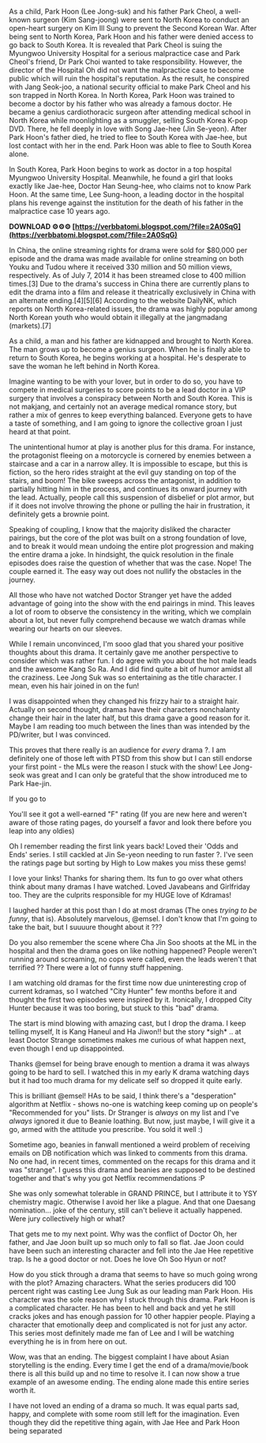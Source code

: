 As a child, Park Hoon (Lee Jong-suk) and his father Park Cheol, a well-known surgeon (Kim Sang-joong) were sent to North Korea to conduct an open-heart surgery on Kim Ill Sung to prevent the Second Korean War. After being sent to North Korea, Park Hoon and his father were denied access to go back to South Korea. It is revealed that Park Cheol is suing the Myungwoo University Hospital for a serious malpractice case and Park Cheol's friend, Dr Park Choi wanted to take responsibility. However, the director of the Hospital Oh did not want the malpractice case to become public which will ruin the hospital's reputation. As the result, he conspired with Jang Seok-joo, a national security official to make Park Cheol and his son trapped in North Korea. In North Korea, Park Hoon was trained to become a doctor by his father who was already a famous doctor. He became a genius cardiothoracic surgeon after attending medical school in North Korea while moonlighting as a smuggler, selling South Korea K-pop DVD. There, he fell deeply in love with Song Jae-hee (Jin Se-yeon). After Park Hoon's father died, he tried to flee to South Korea with Jae-hee, but lost contact with her in the end. Park Hoon was able to flee to South Korea alone.
 
In South Korea, Park Hoon begins to work as doctor in a top hospital Myungwoo University Hospital. Meanwhile, he found a girl that looks exactly like Jae-hee, Doctor Han Seung-hee, who claims not to know Park Hoon. At the same time, Lee Sung-hoon, a leading doctor in the hospital plans his revenge against the institution for the death of his father in the malpractice case 10 years ago.
 
**DOWNLOAD ⚙⚙⚙ [https://verbbatomi.blogspot.com/?file=2A0SqG](https://verbbatomi.blogspot.com/?file=2A0SqG)**


 
In China, the online streaming rights for drama were sold for $80,000 per episode and the drama was made available for online streaming on both Youku and Tudou where it received 330 million and 50 million views, respectively. As of July 7, 2014 it has been streamed close to 400 million times.[3] Due to the drama's success in China there are currently plans to edit the drama into a film and release it theatrically exclusively in China with an alternate ending.[4][5][6] According to the website DailyNK, which reports on North Korea-related issues, the drama was highly popular among North Korean youth who would obtain it illegally at the jangmadang (markets).[7]
 
As a child, a man and his father are kidnapped and brought to North Korea. The man grows up to become a genius surgeon. When he is finally able to return to South Korea, he begins working at a hospital. He's desperate to save the woman he left behind in North Korea.
 
Imagine wanting to be with your lover, but in order to do so, you have to compete in medical surgeries to score points to be a lead doctor in a VIP surgery that involves a conspiracy between North and South Korea. This is not makjang, and certainly not an average medical romance story, but rather a mix of genres to keep everything balanced. Everyone gets to have a taste of something, and I am going to ignore the collective groan I just heard at that point.
 
The unintentional humor at play is another plus for this drama. For instance, the protagonist fleeing on a motorcycle is cornered by enemies between a staircase and a car in a narrow alley. It is impossible to escape, but this is fiction, so the hero rides straight at the evil guy standing on top of the stairs, and boom! The bike sweeps across the antagonist, in addition to partially hitting him in the process, and continues its onward journey with the lead. Actually, people call this suspension of disbelief or plot armor, but if it does not involve throwing the phone or pulling the hair in frustration, it definitely gets a brownie point.
 
Speaking of coupling, I know that the majority disliked the character pairings, but the core of the plot was built on a strong foundation of love, and to break it would mean undoing the entire plot progression and making the entire drama a joke. In hindsight, the quick resolution in the finale episodes does raise the question of whether that was the case. Nope! The couple earned it. The easy way out does not nullify the obstacles in the journey.

All those who have not watched Doctor Stranger yet have the added advantage of going into the show with the end pairings in mind. This leaves a lot of room to observe the consistency in the writing, which we complain about a lot, but never fully comprehend because we watch dramas while wearing our hearts on our sleeves.
 
While I remain unconvinced, I'm sooo glad that you shared your positive thoughts about this drama. It certainly gave me another perspective to consider which was rather fun. I do agree with you about the hot male leads and the awesome Kang So Ra. And I did find quite a bit of humor amidst all the craziness. Lee Jong Suk was so entertaining as the title character. I mean, even his hair joined in on the fun!
 
I was disappointed when they changed his frizzy hair to a straight hair. Actually on second thought, dramas have their characters nonchalanty change their hair in the later half, but this drama gave a good reason for it. Maybe I am reading too much between the lines than was intended by the PD/writer, but I was convinced.
 
This proves that there really is an audience for *every* drama ?. I am definitely one of those left with PTSD from this show but I can still endorse your first point - the MLs were the reason I stuck with the show! Lee Jong-seok was great and I can only be grateful that the show introduced me to Park Hae-jin.
 
If you go to
 
You'll see it got a well-earned "F" rating
(If you are new here and weren't aware of those rating pages, do yourself a favor and look there before you leap into any oldies)
 
Oh I remember reading the first link years back! Loved their 'Odds and Ends' series. I still cackled at Jin Se-yeon needing to run faster ?. I've seen the ratings page but sorting by High to Low makes you miss these gems!
 
I love your links! Thanks for sharing them. Its fun to go over what others think about many dramas I have watched. Loved Javabeans and Girlfriday too. They are the culprits responsible for my HUGE love of Kdramas!
 
I laughed harder at this post than I do at most dramas (The ones *trying to be funny*, that is). Absolutely marvelous, @emsel. I don't know that I'm going to take the bait, but I suuuure thought about it ???
 
Do you also remember the scene where Cha Jin Soo shoots at the ML in the hospital and then the drama goes on like nothing happened? People weren't running around screaming, no cops were called, even the leads weren't that terrified ?? There were a lot of funny stuff happening.
 
I am watching old dramas for the first time now due uninteresting crop of current kdramas, so I watched "City Hunter" few months before it and thought the first two episodes were inspired by it. Ironically, I dropped City Hunter because it was too boring, but stuck to this "bad" drama.
 
The start is mind blowing with amazing cast, but I drop the drama. I keep telling myself, It is Kang Haneul and Ha Jiwon!!
but the story \*sigh\* .. at least Doctor Strange sometimes makes me curious of what happen next, even though I end up disappointed.
 
Thanks @emsel for being brave enough to mention a drama it was always going to be hard to sell. I watched this in my early K drama watching days but it had too much drama for my delicate self so dropped it quite early.
 
This is brilliant @emsel! HAs to be said, I think there's a "desperation" algorithm at Netflix - shows no-one is watching keep coming up on people's "Recommended for you" lists. Dr Stranger is *always* on my list and I've *always* ignored it due to Beanie loathing. But now, just maybe, I will give it a go, armed with the attitude you prescribe. You sold it well :)
 
Sometime ago, beanies in fanwall mentioned a weird problem of receiving emails on DB notification which was linked to comments from this drama. No one had, in recent times, commented on the recaps for this drama and it was "strange". I guess this drama and beanies are supposed to be destined together and that's why you got Netflix recommendations :P
 
She was only somewhat tolerable in GRAND PRINCE, but I attribute it to YSY chemistry magic. Otherwise I avoid her like a plague. And that one Daesang nomination... joke of the century, still can't believe it actually happened. Were jury collectively high or what?
 
That gets me to my next point. Why was the conflict of Doctor Oh, her father, and Jae Joon built up so much only to fall so flat. Jae Joon could have been such an interesting character and fell into the Jae Hee repetitive trap. Is he a good doctor or not. Does he love Oh Soo Hyun or not?
 
How do you stick through a drama that seems to have so much going wrong with the plot? Amazing characters.
What the series producers did 100 percent right was casting Lee Jung Suk as our leading man Park Hoon. His character was the sole reason why I stuck through this drama. Park Hoon is a complicated character. He has been to hell and back and yet he still cracks jokes and has enough passion for 10 other happier people. Playing a character that emotionally deep and complicated is not for just any actor. This series most definitely made me fan of Lee and I will be watching everything he is in from here on out.
 
Wow, was that an ending. The biggest complaint I have about Asian storytelling is the ending. Every time I get the end of a drama/movie/book there is all this build up and no time to resolve it. I can now show a true example of an awesome ending. The ending alone made this entire series worth it.
 
I have not loved an ending of a drama so much. It was equal parts sad, happy, and complete with some room still left for the imagination. Even though they did the repetitive thing again, with Jae Hee and Park Hoon being separated 